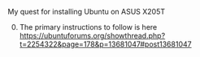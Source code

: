 My quest for installing Ubuntu on ASUS X205T

0. The primary instructions to follow is here 
https://ubuntuforums.org/showthread.php?t=2254322&page=178&p=13681047#post13681047


